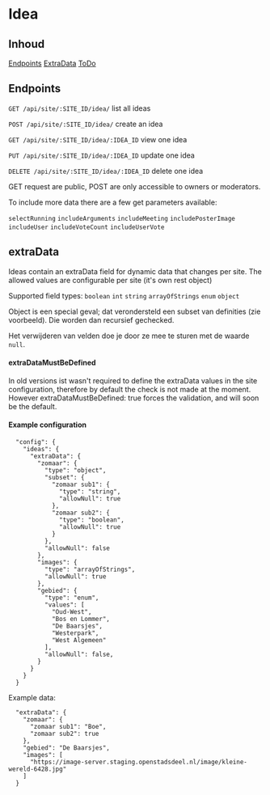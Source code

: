 # Idea

## Inhoud
[Endpoints](#endpoints)
[ExtraData](#extradata)
[ToDo](#todo)

## Endpoints

`GET /api/site/:SITE_ID/idea/`
list all ideas

`POST /api/site/:SITE_ID/idea/`
create an idea

`GET /api/site/:SITE_ID/idea/:IDEA_ID`
view one idea

`PUT /api/site/:SITE_ID/idea/:IDEA_ID`
update one idea

`DELETE /api/site/:SITE_ID/idea/:IDEA_ID`
delete one idea

GET request are public, POST are only accessible to owners or moderators.

To include more data there are a few get parameters available: 

`selectRunning`
`includeArguments`
`includeMeeting`
`includePosterImage`
`includeUser`
`includeVoteCount`
`includeUserVote`

## extraData
Ideas contain an extraData field for dynamic data that changes per site. The allowed values are configurable per site (it's own rest object)

Supported field types:
`boolean`
`int`
`string`
`arrayOfStrings`
`enum`
`object`

Object is een special geval; dat verondersteld een subset van definities (zie voorbeeld). Die worden dan recursief gechecked.

Het verwijderen van velden doe je door ze mee te sturen met de waarde `null`.

#### extraDataMustBeDefined

In old versions ist wasn't required to define the extraData values in the site configuration, therefore by default the check is not made at the moment. However extraDataMustBeDefined: true forces the validation, and will soon be the default.

#### Example configuration


```
  "config": {
    "ideas": {
      "extraData": {
        "zomaar": {
          "type": "object",
          "subset": {
            "zomaar sub1": {
              "type": "string",
              "allowNull": true
            },
            "zomaar sub2": {
              "type": "boolean",
              "allowNull": true
            }
          },
          "allowNull": false
        },
        "images": {
          "type": "arrayOfStrings",
          "allowNull": true
        },
        "gebied": {
          "type": "enum",
          "values": [
            "Oud-West",
            "Bos en Lommer",
            "De Baarsjes",
            "Westerpark",
            "West Algemeen"
          ],
          "allowNull": false,
        }
      }
    }
  }
```

Example data:
```
  "extraData": {
    "zomaar": {
      "zomaar sub1": "Boe",
      "zomaar sub2": true
    },
    "gebied": "De Baarsjes",
    "images": [
      "https://image-server.staging.openstadsdeel.nl/image/kleine-wereld-6428.jpg"
    ]
  }
```


